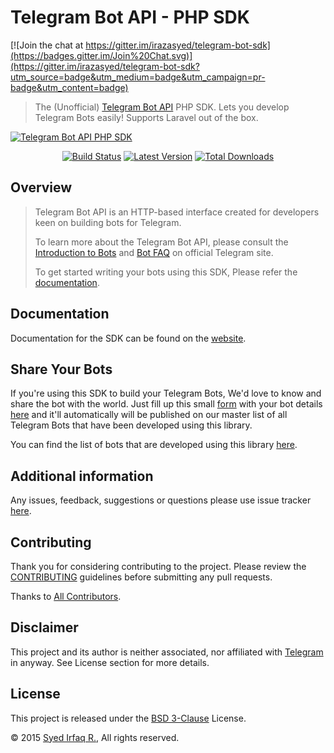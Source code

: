 Telegram Bot API - PHP SDK
==========================

[![Join the chat at https://gitter.im/irazasyed/telegram-bot-sdk](https://badges.gitter.im/Join%20Chat.svg)](https://gitter.im/irazasyed/telegram-bot-sdk?utm_source=badge&utm_medium=badge&utm_campaign=pr-badge&utm_content=badge)

> The (Unofficial) [Telegram Bot API](https://core.telegram.org/bots) PHP SDK. Lets you develop Telegram Bots easily! Supports Laravel out of the box.

[![Telegram Bot API PHP SDK](https://cloud.githubusercontent.com/assets/1915268/8475216/fe774802-20d3-11e5-9692-f54502716d64.png)](https://github.com/irazasyed)

<p align="center">
<a href="https://travis-ci.org/irazasyed/telegram-bot-sdk"><img src="https://img.shields.io/travis/irazasyed/telegram-bot-sdk.svg?style=flat-square" alt="Build Status"/></a>
<a href="https://github.com/irazasyed/telegram-bot-sdk/releases"><img src="https://img.shields.io/github/release/irazasyed/telegram-bot-sdk.svg?style=flat-square" alt="Latest Version"/></a>
<a href="https://packagist.org/packages/irazasyed/telegram-bot-sdk"><img src="https://img.shields.io/packagist/dt/irazasyed/telegram-bot-sdk.svg?style=flat-square" alt="Total Downloads"/></a>
</p>

## Overview

> Telegram Bot API is an HTTP-based interface created for developers keen on building bots for Telegram.
> 
> To learn more about the Telegram Bot API, please consult the [Introduction to Bots](https://core.telegram.org/bots) and [Bot FAQ](https://core.telegram.org/bots/faq) on official Telegram site.
>
> To get started writing your bots using this SDK, Please refer the [documentation][docs].

## Documentation

Documentation for the SDK can be found on the [website][docs].

## Share Your Bots

If you're using this SDK to build your Telegram Bots, We'd love to know and share the bot with the world. Just fill up this small [form][bot-form] with your bot details [here][bot-form] and it'll automatically will be published on our master list of all Telegram Bots that have been developed using this library.

You can find the list of bots that are developed using this library [here](https://docs.google.com/spreadsheets/d/1gM2IwrEDlxsLj6BpDHsfcNHC2lCa0wrYrbCOb3fygv0/pubhtml?gid=1111879877&single=true).

## Additional information

Any issues, feedback, suggestions or questions please use issue tracker [here](https://github.com/irazasyed/telegram-bot-sdk/issues).

## Contributing

Thank you for considering contributing to the project. Please review the [CONTRIBUTING](https://github.com/irazasyed/telegram-bot-sdk/blob/master/docs/contributing.md) guidelines before submitting any pull requests.

Thanks to [All Contributors](https://github.com/irazasyed/telegram-bot-sdk/graphs/contributors).

## Disclaimer

This project and its author is neither associated, nor affiliated with [Telegram](https://telegram.org/) in anyway.
See License section for more details.

## License

This project is released under the [BSD 3-Clause](https://github.com/irazasyed/telegram-bot-sdk/blob/master/LICENSE) License.

© 2015 [Syed Irfaq R.](https://github.com/irazasyed), All rights reserved.

[docs]: https://irazasyed.github.io/telegram-bot-sdk/
[bot-form]: http://goo.gl/forms/YQhUhxSsyI
